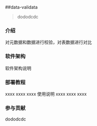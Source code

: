##data-validata
> dododcdc

### 介绍
对元数据和数据进行校验，对表数据进行对比

### 软件架构
软件架构说明

### 部署教程
xxxx
xxxx
xxxx
使用说明
xxxx
xxxx
xxxx
### 参与贡献
dododcdc
